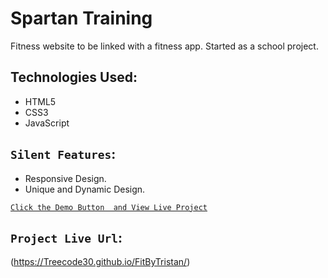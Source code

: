 # Spartan Training 

Fitness website to be linked with a fitness app. Started as a school project.

## Technologies Used:

* HTML5
* CSS3
* JavaScript

## `Silent Features`:

* Responsive Design.
* Unique and Dynamic Design.


[`Click the Demo Button  and View Live Project`](https://mian-ali.github.io/GymWebsite/)


## `Project Live Url`:

(https://Treecode30.github.io/FitByTristan/)
